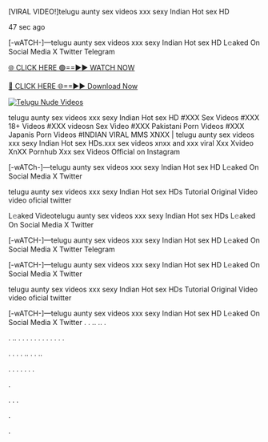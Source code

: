 [VIRAL VIDEO!]telugu aunty sex videos xxx sexy Indian Hot sex HD

47 sec ago

[-wATCH-]—telugu aunty sex videos xxx sexy Indian Hot sex HD L𝚎aked On Social Media X Twitter Telegram

[🌐 CLICK HERE 🟢==►► WATCH NOW](https://viral-xone.blogspot.com/2025/01/valovideo.html)

[🔴 CLICK HERE 🌐==►► Download Now](https://viral-xone.blogspot.com/2025/01/valovideo.html)

[![Telugu Nude Videos](https://i.imgur.com/dJHk4Zq.gif)](https://viral-xone.blogspot.com/2025/01/valovideo.html)

telugu aunty sex videos xxx sexy Indian Hot sex HD #XXX Sex Videos #XXX 18+ Videos #XXX videosn Sex Video #XXX Pakistani Porn Videos #XXX Japanis Porn Videos #INDIAN VIRAL MMS XNXX | telugu aunty sex videos xxx sexy Indian Hot sex HDs.xxx sex videos xnxx and xxx viral Xxx Xvideo XnXX Pornhub Xxx sex Videos Official on Instagram

[-wATCh-]—telugu aunty sex videos xxx sexy Indian Hot sex HD L𝚎aked On Social Media X Twitter

telugu aunty sex videos xxx sexy Indian Hot sex HDs Tutorial Original Video video oficial twitter

L𝚎aked Videotelugu aunty sex videos xxx sexy Indian Hot sex HDs L𝚎aked On Social Media X Twitter

[-wATCH-]—telugu aunty sex videos xxx sexy Indian Hot sex HD L𝚎aked On Social Media X Twitter Telegram

[-wATCH-]—telugu aunty sex videos xxx sexy Indian Hot sex HD L𝚎aked On Social Media X Twitter

telugu aunty sex videos xxx sexy Indian Hot sex HDs Tutorial Original Video video oficial twitter

[-wATCH-]—telugu aunty sex videos xxx sexy Indian Hot sex HD L𝚎aked On Social Media X Twitter
.
.
..
..
.

.
..
.
.
.
.
.
.
.
.
.
.
.
.

.
.
.
.
..
.
.
..




.
.
.
.
.
.
.

.

.
.
.

.

.
